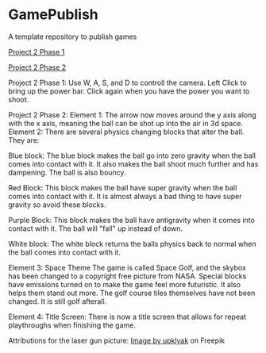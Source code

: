 # GamePublish
A template repository to publish games

[Project 2 Phase 1](https://html-preview.github.io/?url=https://github.com/WCU-CS-CooperLab/demo-games-The-Engma/blob/Project-2/Project%202%20Phase%201/index.html)

[Project 2 Phase 2](https://html-preview.github.io/?url=https://github.com/WCU-CS-CooperLab/demo-games-The-Engma/blob/Project-2/Project%202%20Phase%202/Index.html)

Project 2 Phase 1: Use W, A, S, and D to controll the camera. Left Click to bring up the power bar. Click again when you have the power you want to shoot.

Project 2 Phase 2:
Element 1: The arrow now moves around the y axis along with the x axis, meaning the ball can be shot up into the air in 3d space.
Element 2: There are several physics changing blocks that alter the ball. They are:

Blue block: The blue block makes the ball go into zero gravity when the ball comes into contact with it.
It also makes the ball shoot much further and has dampening. The ball is also bouncy.

Red Block: This block makes the ball have super gravity when the ball comes into contact with it. 
It is almost always a bad thing to have super gravity so avoid these blocks.

Purple Block: This block makes the ball have antigravity when it comes into contact with it.
The ball will "fall" up instead of down.

White block: The white block returns the balls physics back to normal when the ball comes into contact with it.

Element 3: Space Theme
The game is called Space Golf, and the skybox has been changed to a copyright free picture from NASA.
Special blocks have emissions turned on to make the game feel more futuristic.
It also helps them stand out more.
The golf course tiles themselves have not been changed. It is still golf afterall.

Element 4: Title Screen: There is now a title screen that allows for repeat playthroughs when finishing the game.


Attributions for the laser gun picture: <a href="https://www.freepik.com/free-photos-vectors/laser-sprite">Image by upklyak</a> on Freepik 
